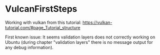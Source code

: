 # VulcanFirstSteps
Working with vulkan from this tutorial:
https://vulkan-tutorial.com/#page_Tutorial_structure

First known issue:
It seems validation layers does not correctly working on Ubuntu (during chapter "validation layers" 
there is no message output for any debug information).
